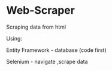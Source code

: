 # Web-Scraper

Scraping data from html


Using:

Entity Framework - database (code first)


Selenium - navigate  ,scrape data

